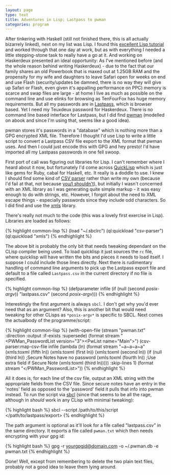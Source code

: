```yaml
---
layout: page
type: text
title: Adventures in Lisp; Lastpass to pwman
categories: program
---
```

After tinkering with Haskell (still not finished there, this is all actually bizarrely linked), next on my list was Lisp. I found this [excellent Lisp tutorial](http://lisp.plasticki.com) and worked through that one day at work, but as with everything I needed a little stepping-stone task to really have a go at it. And working on Haskerdeux presented an ideal opportunity: As I've mentioned before (and the whole reason behind writing Haskerdeux) - due to the fact that our family shares an old Powerbook that is maxed out at 1.25GB RAM and the propensity for my wife and daughters to leave Safari open for weeks on end and use Flash (security/updates be damned, there is no way they will give up Safari or Flash, even given it's appalling performance on PPC) memory is scarce and swap files are large - at home I live as much as possible on the command line and use elinks for browsing as TenFourFox has huge memory requirements. But all my passwords are in [Lastpass](https://lastpass.com), which is browser based. Yet I need my Teuxdeux password for Haskerdeux. There is no command line based interface for Lastpass, but I did find [pwman](http://pwman.sourceforge.net) (modelled on abook and since I'm using that, seems like a good idea).

pwman stores it's passwords in a "database" which is nothing more than a GPG encrypted XML file. Therefore I thought I'd use Lisp to write a little script to convert a Lastpass CSV file export to the XML format that pwman uses. And then I could just encode this with GPG and hey presto! I'd have imported all my Lastpass passwords in one fell swoop.

First port of call was figuring out libraries for Lisp. I can't remember where I heard about it now, but fortunately I'd come across [QuickLisp](http://www.quicklisp.org) which is just like gems for Ruby, cabal for Haskell, etc. It really is a doddle to use. I knew I should find some kind of [CSV parser](http://members.optusnet.com.au/apicard/csv-parser.lisp) rather than write my own (because I'd fail at that, not because [you/I shouldn't](http://www.secretgeek.net/csv_trouble.asp)), but initially I wasn't concerned with an XML library as I was generating quite simple markup - it was easy enough to do with strings, etc. However, I forgot about the need to XML escape things - especially passwords since they include odd characters. So I did find and use the [xmls](http://www.common-lisp.net/project/xmls/) library.

There's really not much to the code (this was a lovely first exercise in Lisp). Libraries are loaded as follows:

{% highlight common-lisp %}
(load "~/.sbclrc")
(ql:quickload "csv-parser")
(ql:quickload "xmls")
{% endhighlight %}

The above bit is probably the only bit that needs tweaking dependant on the CLisp compiler being used. To load quicklisp it just sources the `rc` file, where quicklisp will have written the bits and pieces it needs to load itself. I suppose I could include those lines directly. Next there is rudimentary handling of command line arguments to pick up the Lastpass export file and default to a file called `Lastpass.csv` in the current directory if no file is specified. 

{% highlight common-lisp %}
(defparameter infile (if (null (second *posix-argv*)) "lastpass.csv" (second *posix-argv*)))
{% endhighlight %}

Interestingly the first argument is always `sbcl`. I don't get why you'd ever need that as an argument? Also, this is another bit that would need tweaking for other CLisps as `*posix-argv*` is specific to SBCL. Next comes the actualbody of the programme/script:

{% highlight common-lisp %}
(with-open-file (stream "pwman.txt" :direction :output :if-exists :supersede)
	(format stream "<?xml version=\"1.0\"?><PWMan_PasswordList version=\"3\"><PwList name=\"Main\">")
	(csv-parser:map-csv-file infile 
		(lambda (ln)
			(format stream
				"<PwItem><name>~a</name><host>~a</host><user>~a</user><passwd>~a</passwd><launch></launch></PwItem>"
				(xmls:toxml (fifth ln))
				(xmls:toxml (first ln))
				(xmls:toxml (second ln))
				(if (null (third ln)) ;Secure Notes have no password 
					(xmls:toxml (fourth ln)) ;Use extra field if Secure Note
					(xmls:toxml (third ln))))) :skip-lines 1)
	(format stream "</PwList></PWMan_PasswordList>"))
{% endhighlight %}

All it does is, for each line of the csv file, output an XML string with the appropriate fields from the CSV file. Since secure notes have an entry in the 'notes' field as opposed to the 'password' field it pulls that info into pwman instead. To run the script via [sbcl](http://sbcl.org) (since that seems to be all the rage, although in *should* work in any CLisp with minimal tweaking):

{% highlight bash %}
sbcl --script /path/to/this/script </path/to/lastpass/export>
{% endhighlight %}

The path argument is optional as it'll look for a file called "lastpass.csv" in the same directory. It exports a file called `pwman.txt` which then needs encrypting with your gpg id:

{% highlight bash %}
gpg -r <yourgpgid@domain.com> -o ~/.pwman.db -e pwman.txt
{% endhighlight %}

Done! Well, except from remembering to delete the two plain text files, probably not a good idea to leave them lying around.
